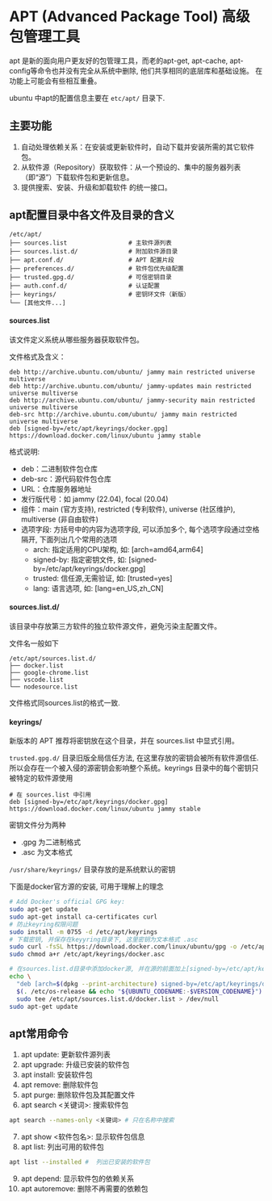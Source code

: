 # APT (Advanced Package Tool) 高级包管理工具
apt 是新的面向用户更友好的包管理工具，而老的apt-get, apt-cache, apt-config等命令也并没有完全从系统中删除, 他们共享相同的底层库和基础设施。 在功能上可能会有些相互重叠。

ubuntu 中apt的配置信息主要在 `etc/apt/` 目录下. 


## 主要功能
1. 自动处理依赖关系：在安装或更新软件时，自动下载并安装所需的其它软件包。
2. 从软件源（Repository）获取软件：从一个预设的、集中的服务器列表（即“源”）下载软件包和更新信息。
3. 提供搜索、安装、升级和卸载软件 的统一接口。

## apt配置目录中各文件及目录的含义
``` text
/etc/apt/
├── sources.list                 # 主软件源列表
├── sources.list.d/              # 附加软件源目录
├── apt.conf.d/                  # APT 配置片段
├── preferences.d/               # 软件包优先级配置
├── trusted.gpg.d/               # 可信密钥目录
├── auth.conf.d/                 # 认证配置
├── keyrings/                    # 密钥环文件（新版）
└── [其他文件...]
```
#### sources.list 
该文件定义系统从哪些服务器获取软件包。

文件格式及含义：
``` text
deb http://archive.ubuntu.com/ubuntu/ jammy main restricted universe multiverse
deb http://archive.ubuntu.com/ubuntu/ jammy-updates main restricted universe multiverse
deb http://archive.ubuntu.com/ubuntu/ jammy-security main restricted universe multiverse
deb-src http://archive.ubuntu.com/ubuntu/ jammy main restricted universe multiverse
deb [signed-by=/etc/apt/keyrings/docker.gpg] https://download.docker.com/linux/ubuntu jammy stable
```
格式说明: 
- deb：二进制软件包仓库
- deb-src：源代码软件包仓库
- URL：仓库服务器地址
- 发行版代号：如 jammy (22.04), focal (20.04)
- 组件：main (官方支持), restricted (专利软件), universe (社区维护), multiverse (非自由软件)
- 选项字段: 方括号中的内容为选项字段, 可以添加多个, 每个选项字段通过空格隔开, 下面列出几个常用的选项
    - arch: 指定适用的CPU架构, 如: [arch=amd64,arm64]
    - signed-by: 指定密钥文件, 如: [signed-by=/etc/apt/keyrings/docker.gpg]
    - trusted: 信任源,无需验证, 如: [trusted=yes]
    - lang: 语言选项, 如: [lang=en_US,zh_CN]


#### sources.list.d/
该目录中存放第三方软件的独立软件源文件，避免污染主配置文件。

文件名一般如下
``` text
/etc/apt/sources.list.d/
├── docker.list
├── google-chrome.list
├── vscode.list
└── nodesource.list
```
文件格式同sources.list的格式一致.

#### keyrings/
新版本的 APT 推荐将密钥放在这个目录，并在 sources.list 中显式引用。

`trusted.gpg.d/` 目录旧版全局信任方法, 在这里存放的密钥会被所有软件源信任. 所以会存在一个被入侵的源密钥会影响整个系统。keyrings 目录中的每个密钥只被特定的软件源使用

``` text
# 在 sources.list 中引用
deb [signed-by=/etc/apt/keyrings/docker.gpg] https://download.docker.com/linux/ubuntu jammy stable
```
密钥文件分为两种 
- .gpg 为二进制格式
- .asc 为文本格式

`/usr/share/keyrings/` 目录存放的是系统默认的密钥

下面是docker官方源的安装, 可用于理解上的理念
``` bash
# Add Docker's official GPG key:
sudo apt-get update
sudo apt-get install ca-certificates curl
# 防止keyring权限问题
sudo install -m 0755 -d /etc/apt/keyrings
# 下载密钥, 并保存在keyyring目录下, 这里密钥为文本格式 .asc
sudo curl -fsSL https://download.docker.com/linux/ubuntu/gpg -o /etc/apt/keyrings/docker.asc
sudo chmod a+r /etc/apt/keyrings/docker.asc

# 在sources.list.d目录中添加docker源, 并在源的前面加上[signed-by=/etc/apt/keyrings/docker.asc], 指定验证密钥
echo \
  "deb [arch=$(dpkg --print-architecture) signed-by=/etc/apt/keyrings/docker.asc] https://download.docker.com/linux/ubuntu \
  $(. /etc/os-release && echo "${UBUNTU_CODENAME:-$VERSION_CODENAME}") stable" | \
  sudo tee /etc/apt/sources.list.d/docker.list > /dev/null
sudo apt-get update
```

## apt常用命令
1. apt update: 更新软件源列表
2. apt upgrade: 升级已安装的软件包
3. apt install: 安装软件包
4. apt remove: 删除软件包
5. apt purge: 删除软件包及其配置文件
6. apt search <关键词>: 搜索软件包
``` bash
apt search --names-only <关键词> # 只在名称中搜索
```
7. apt show <软件包名>: 显示软件包信息
8. apt list: 列出可用的软件包
``` bash
apt list --installed #  列出已安装的软件包
```
9. apt depend: 显示软件包的依赖关系
10. apt autoremove: 删除不再需要的依赖包

